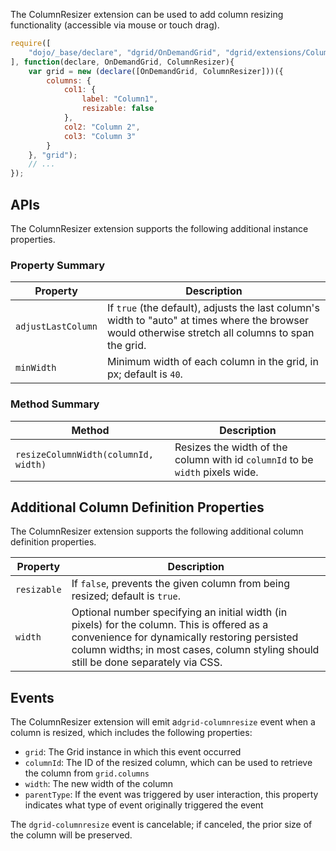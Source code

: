 The ColumnResizer extension can be used to add column resizing functionality (accessible via mouse or touch drag).

```js
require([
    "dojo/_base/declare", "dgrid/OnDemandGrid", "dgrid/extensions/ColumnResizer"
], function(declare, OnDemandGrid, ColumnResizer){
    var grid = new (declare([OnDemandGrid, ColumnResizer]))({
        columns: {
            col1: {
                label: "Column1",
                resizable: false
            },
            col2: "Column 2",
            col3: "Column 3"
        }
    }, "grid");
    // ...
});
```

## APIs

The ColumnResizer extension supports the following additional instance properties.

### Property Summary

Property | Description
-------- | -----------
`adjustLastColumn` | If `true` (the default), adjusts the last column's width to "auto" at times where the browser would otherwise stretch all columns to span the grid.
`minWidth` | Minimum width of each column in the grid, in px; default is `40`.

### Method Summary

Method | Description
------ | -----------
`resizeColumnWidth(columnId, width)` | Resizes the width of the column with id `columnId` to be `width` pixels wide.

## Additional Column Definition Properties

The ColumnResizer extension supports the following additional column definition properties.

Property | Description
-------- | -----------
`resizable` | If `false`, prevents the given column from being resized; default is `true`.
`width` | Optional number specifying an initial width (in pixels) for the column.  This is offered as a convenience for dynamically restoring persisted column widths; in most cases, column styling should still be done separately via CSS.

## Events

The ColumnResizer extension will emit a`dgrid-columnresize` event when a column
is resized, which includes the following properties:

* `grid`: The Grid instance in which this event occurred
* `columnId`: The ID of the resized column, which can be used to retrieve the
  column from `grid.columns`
* `width`: The new width of the column
* `parentType`: If the event was triggered by user interaction, this property
  indicates what type of event originally triggered the event

The `dgrid-columnresize` event is cancelable; if canceled, the prior size of
the column will be preserved.